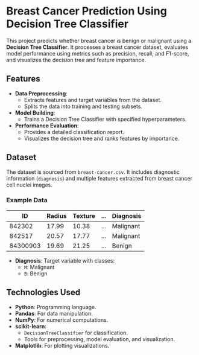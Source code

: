 
# Breast Cancer Prediction Using Decision Tree Classifier

This project predicts whether breast cancer is benign or malignant using a **Decision Tree Classifier**. It processes a breast cancer dataset, evaluates model performance using metrics such as precision, recall, and F1-score, and visualizes the decision tree and feature importance.

## Features

- **Data Preprocessing**:
  - Extracts features and target variables from the dataset.
  - Splits the data into training and testing subsets.
- **Model Building**:
  - Trains a Decision Tree Classifier with specified hyperparameters.
- **Performance Evaluation**:
  - Provides a detailed classification report.
  - Visualizes the decision tree and ranks features by importance.

## Dataset

The dataset is sourced from `breast-cancer.csv`. It includes diagnostic information (`diagnosis`) and multiple features extracted from breast cancer cell nuclei images.

### Example Data

| ID        | Radius | Texture | ... | Diagnosis |
|-----------|--------|---------|-----|-----------|
| 842302    | 17.99  | 10.38   | ... | Malignant |
| 842517    | 20.57  | 17.77   | ... | Malignant |
| 84300903  | 19.69  | 21.25   | ... | Benign    |

- **Diagnosis**: Target variable with classes:
  - `M`: Malignant
  - `B`: Benign

## Technologies Used

- **Python**: Programming language.
- **Pandas**: For data manipulation.
- **NumPy**: For numerical computations.
- **scikit-learn**: 
  - `DecisionTreeClassifier` for classification.
  - Tools for preprocessing, model evaluation, and visualization.
- **Matplotlib**: For plotting visualizations.
